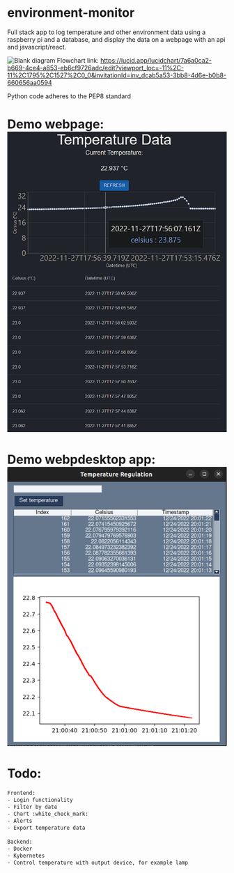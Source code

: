 # environment-monitor
Full stack app to log temperature and other environment data using a raspberry pi and a database, and display the data on a webpage with an api and javascript/react.

![Blank diagram](https://user-images.githubusercontent.com/74188272/203543413-4b3c1ada-e7ae-4767-ba83-764ca7f4d743.jpeg)
Flowchart link: https://lucid.app/lucidchart/7a6a0ca2-b669-4ce4-a853-eb6cf9726adc/edit?viewport_loc=-11%2C-11%2C1795%2C1527%2C0_0&invitationId=inv_dcab5a53-3bb8-4d6e-b0b8-660656aa0594

Python code adheres to the PEP8 standard 

# Demo webpage: ![Alt text](Demo-screenshot.png)

# Demo webpdesktop app: ![Alt text](Desktop-app-demo.png)



# Todo:
    Frontend:
    - Login functionality
    - Filter by date
    - Chart :white_check_mark:
    - Alerts
    - Export temperature data

    Backend: 
    - Docker
    - Kybernetes
    - Control temperature with output device, for example lamp

